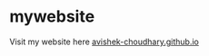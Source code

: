 # mywebsite
Visit my website here <a href="https://avishek-choudhary.github.io">avishek-choudhary.github.io</a>
